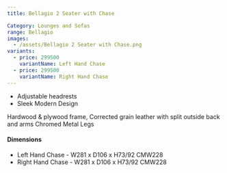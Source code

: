 ```yaml
---
title: Bellagio 2 Seater with Chase

Category: Lounges and Sofas
range: Bellagio
images:
  - /assets/Bellagio 2 Seater with Chase.png
variants:
  - price: 299500
    variantName: Left Hand Chase
  - price: 299500
    variantName: Right Hand Chase
---
```


- Adjustable headrests
- Sleek Modern Design

Hardwood & plywood frame, Corrected grain leather with split outside back and arms
Chromed Metal Legs

#### Dimensions

- Left Hand Chase - W281 x D106 x H73/92 CMW228
- Right Hand Chase - W281 x D106 x H73/92 CMW228
